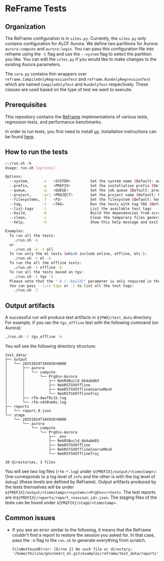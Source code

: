 # ReFrame Tests

## Organization

The ReFrame configuration is in `sites.py`. Currently, the `sites.py` only contains
configuration for ALCF Aurora. We define two partitions for Aurora: `aurora:compute`
and `aurora:login`. You can pass this configuration file into reframe using the `-C`
flag and use the `--system` flag to select the partition you like. You can edit the
`sites.py` if you would like to make changes to the existing Aurora parameters.

The `core.py` contains thin wrappers over `reframe.CompileOnlyRegressionTest` and
`reframe.RunOnlyRegressionTest` which are named `CompileOnlyTest` and `RunOnlyTest`
respectively. These classes are used based on the type of test we want to execute.

## Prerequisites

This repository contains the [ReFrame](https://reframe-hpc.readthedocs.io/en/stable/)
implementations of various tests, regression tests, and performance benchmarks.

In order to run tests, you first need to install [uv](https://docs.astral.sh/uv/getting-started/installation/).
Installation instructions can be found [here](https://docs.astral.sh/uv/getting-started/installation/).

## How to run the tests

```sh
>./run.sh -h
Usage: run.sh [options]

Options:
  --system,      -s   <SYSTEM>         Set the system name (Default: aurora:compute)
  --prefix,      -p   <PREFIX>         Set the installation prefix (Default: ${PWD}/test_data)
  --queue,       -q   <QUEUE>          Set the job queue (Default: prod)
  --project,     -prj <PROJECT>        Set the project name (Default: Performance)
  --filesystems, -f   <FS>             Set the filesystem (Default: home)
  --tag,         -t   <TAG>            Run the tests with tag TAG (Default: ml)
  --list-tags    -l                    List the available test tags
  --build,       -b                    Build the dependencies from scratch (do not reuse)
  --clean,       -c                    Clean the temporary files generated by Python etc.
  --help,        -h                    Show this help message and exit

Examples:
  To run all the tests:
    ./run.sh -b
  or
    ./run.sh -b -t all
  To run only the ml tests (which include online, offline, etc.):
    ./run.sh -t ml -b
  To run the all the offline tests:
    ./run.sh -t offline -b
  To run all the tests based on tgv:
    ./run.sh -t tgv -b
  Please note that the "-b (--build)" parameter is only required in the first run of  each tag.
  You can pass --list-tags or -l to list all the test tags:
    ./run.sh -l
```

## Output artifacts

A successful run will produce test artifacts in `${PWD}/test_data` directory. For
example, if you ran the `tgv_offline` test with the following command (on Aurora):
```sh
./run.sh -t tgv_offline -b
```

You will see the following directory structure:
```
test_data/
├── output
│   └── 20251024T184920+0000
│       ├── aurora
│       │   └── compute
│       │       └── PrgEnv-Aurora
│       │           ├── NekRSBuild_6b4abd03
│       │           ├── NekRSTGVOffline
│       │           ├── NekRSTGVOfflineCoarseMesh
│       │           └── NekRSTGVOfflineTraj
│       ├── rfm-dwsf8i1k.log
│       └── rfm-n430vm9z.log
├── reports
│   └── report_0.json
└── stage
    └── 20251024T184920+0000
        └── aurora
            └── compute
                └── PrgEnv-Aurora
                    ├── _env
                    ├── NekRSBuild_6b4abd03
                    ├── NekRSTGVOffline
                    ├── NekRSTGVOfflineCoarseMesh
                    └── NekRSTGVOfflineTraj

20 directories, 3 files
```

You will see two log files (`rfm-*.log`) under `${PREFIX}/output/<timestamp>/`.
One corresponds to a log level of `info` and the other is with the log level of
`debug2` (these levels are defined by ReFrame). Output artifacts produced by the
tests themselves will be under `${PREFIX}/output/<timestamp>/<system>/<PrgEnv>/<test>`.
The test reports are in`${PREFIX}/reports/report_<session_id>.json`. The staging
files of the tests can be found under `${PREFIX}/stage/<timestamp>`.

## Common issues

* If you see an error similar to the following, it means that the ReFrame
  couldn't find a report to restore the session you asked for. In that case,
  pass the `-b` flag to the `run.sh` to generate everything from scratch.
  ```
  FileNotFoundError: [Errno 2] No such file or directory: '/home/thilina/gnn/nekrs_ml.git/examples/reframe/test_data/reports'
  ```

